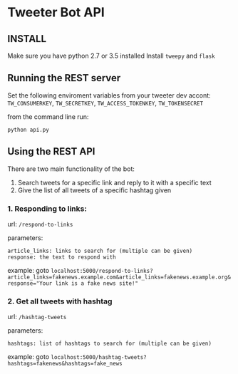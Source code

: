 # Tweeter Bot API
## INSTALL

Make sure you have python 2.7 or 3.5 installed
Install `tweepy` and `flask`


## Running the REST server

Set the following enviroment variables from your tweeter dev accont:
`TW_CONSUMERKEY`, `TW_SECRETKEY`, `TW_ACCESS_TOKENKEY`, `TW_TOKENSECRET`

from the command line run:
```
python api.py
```


## Using the REST API

There are two main functionality of the bot:
1. Search tweets for a specific link and reply to it with a specific text
2. Give the list of all tweets of a specific hashtag given


### 1. Responding to links:
url: `/respond-to-links`

parameters:

    article_links: links to search for (multiple can be given)
    response: the text to respond with
    
example: goto `localhost:5000/respond-to-links?article_links=fakenews.example.com&article_links=fakenews.example.org&response="Your link is a fake news site!"`

### 2. Get all tweets with hashtag
url: `/hashtag-tweets`

parameters:

    hashtags: list of hashtags to search for (multiple can be given)
    
example: goto `localhost:5000/hashtag-tweets?hashtags=fakenews&hashtags=fake_news`
